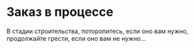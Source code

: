 # Заказ в процессе

В стадии строительства, поторопитесь, если оно вам нужно, продолжайте грести, если оно вам не нужно...